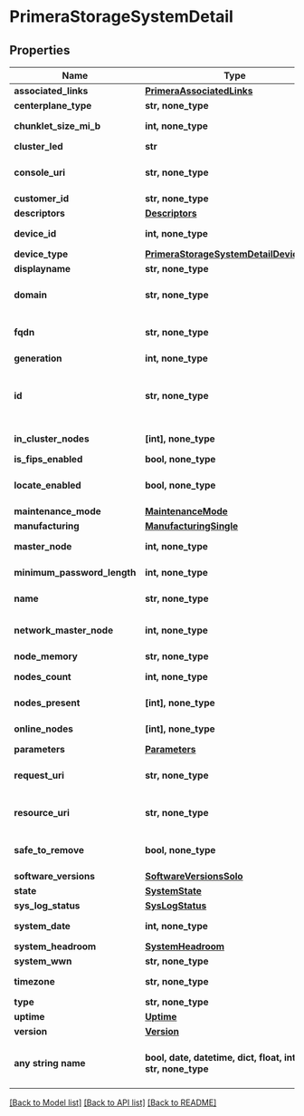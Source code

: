 # PrimeraStorageSystemDetail


## Properties
Name | Type | Description | Notes
------------ | ------------- | ------------- | -------------
**associated_links** | [**PrimeraAssociatedLinks**](PrimeraAssociatedLinks.md) |  | [optional] 
**centerplane_type** | **str, none_type** | Centerplane type | [optional] 
**chunklet_size_mi_b** | **int, none_type** | Size of chunklet in MiB | [optional] 
**cluster_led** | **str** | Cluster LED state | [optional] 
**console_uri** | **str, none_type** | consoleUri for detailed storage object | [optional] 
**customer_id** | **str, none_type** | customerId | [optional] 
**descriptors** | [**Descriptors**](Descriptors.md) |  | [optional] 
**device_id** | **int, none_type** | Numeric ID of the resource | [optional] 
**device_type** | [**PrimeraStorageSystemDetailDeviceType**](PrimeraStorageSystemDetailDeviceType.md) |  | [optional] 
**displayname** | **str, none_type** | Array Display name | [optional] 
**domain** | **str, none_type** | Domain that the resource belongs to | [optional] 
**fqdn** | **str, none_type** | Fully qualified domain name of the system | [optional] 
**generation** | **int, none_type** | generation | [optional] 
**id** | **str, none_type** | SerialNumber/UUID string uniquely identifying the storage system object. | [optional] 
**in_cluster_nodes** | **[int], none_type** | IDs of the nodes that are in cluster | [optional] 
**is_fips_enabled** | **bool, none_type** | Flag for FIPS | [optional] 
**locate_enabled** | **bool, none_type** | Indicates if the locate beacon is enabled or not | [optional] 
**maintenance_mode** | [**MaintenanceMode**](MaintenanceMode.md) |  | [optional] 
**manufacturing** | [**ManufacturingSingle**](ManufacturingSingle.md) |  | [optional] 
**master_node** | **int, none_type** | ID of the master node | [optional] 
**minimum_password_length** | **int, none_type** | Minimum length of password for users | [optional] 
**name** | **str, none_type** | Name of the resource | [optional] 
**network_master_node** | **int, none_type** | The Node ID of the current network master | [optional] 
**node_memory** | **str, none_type** | Node memory size | [optional] 
**nodes_count** | **int, none_type** | Number of nodes in the system | [optional] 
**nodes_present** | **[int], none_type** | IDs of the nodes that are present | [optional] 
**online_nodes** | **[int], none_type** | IDs of the nodes that are online | [optional] 
**parameters** | [**Parameters**](Parameters.md) |  | [optional] 
**request_uri** | **str, none_type** | requestUri for detailed storage object | [optional] 
**resource_uri** | **str, none_type** | resourceUri for detailed storage object | [optional] 
**safe_to_remove** | **bool, none_type** | Indicates if the component is safe to remove | [optional] 
**software_versions** | [**SoftwareVersionsSolo**](SoftwareVersionsSolo.md) |  | [optional] 
**state** | [**SystemState**](SystemState.md) |  | [optional] 
**sys_log_status** | [**SysLogStatus**](SysLogStatus.md) |  | [optional] 
**system_date** | **int, none_type** | Current date of the system | [optional] 
**system_headroom** | [**SystemHeadroom**](SystemHeadroom.md) |  | [optional] 
**system_wwn** | **str, none_type** | WWN of the array. | [optional] 
**timezone** | **str, none_type** | Current timezone of the system. | [optional] 
**type** | **str, none_type** | type | [optional] 
**uptime** | [**Uptime**](Uptime.md) |  | [optional] 
**version** | [**Version**](Version.md) |  | [optional] 
**any string name** | **bool, date, datetime, dict, float, int, list, str, none_type** | any string name can be used but the value must be the correct type | [optional]

[[Back to Model list]](../README.md#documentation-for-models) [[Back to API list]](../README.md#documentation-for-api-endpoints) [[Back to README]](../README.md)



